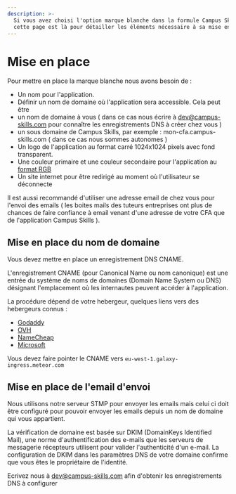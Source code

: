 ```yaml
---
description: >-
  Si vous avez choisi l'option marque blanche dans la formule Campus Skills,
  cette page est là pour détailler les éléments nécessaire à sa mise en place.
---
```


# Mise en place

Pour mettre en place la marque blanche nous avons besoin de :

* Un nom pour l'application.
*  Définir un nom de domaine où l'application sera accessible. Cela peut être 
  * un nom de domaine à vous ( dans ce cas nous écrire à dev@campus-skills.com pour connaître les enregistrements DNS à créer chez vous )
  * un sous domaine de Campus Skills, par exemple : mon-cfa.campus-skills.com ( dans ce cas nous sommes autonomes )
* Un logo de l'application au format carré 1024x1024 pixels avec fond transparent.
* Une couleur primaire et une couleur secondaire pour l'application au[ format RGB](https://en.wikipedia.org/wiki/RGB_color_model)
* Un site internet pour être redirigé au moment où l'utilisateur se déconnecte

Il est aussi recommandé d'utiliser une adresse email de chez vous pour l'envoi des emails ( les boites mails des tuteurs entreprises ont plus de chances de faire confiance à email venant d'une adresse de votre CFA que de l'application Campus Skills ).

## Mise en place du nom de domaine

Vous devez mettre en place un enregistrement DNS CNAME.

L'enregistrement CNAME (pour Canonical Name ou nom canonique) est une entrée du système de noms de domaines (Domain Name System ou DNS) désignant l'emplacement où les internautes peuvent accéder à l'application.

La procédure dépend de votre hebergeur, quelques liens vers des hebergeurs connus :
- [Godaddy](https://fr.godaddy.com/help/ajouter-un-enregistrement-cname-19236)
- [OVH](https://help.ovhcloud.com/csm/fr-email-cname-record?id=kb_article_view&sysparm_article=KB0053252)
- [NameCheap](https://www.namecheap.com/support/knowledgebase/article.aspx/9646/2237/how-to-create-a-cname-record-for-your-domain/)
- [Microsoft](https://learn.microsoft.com/fr-fr/windows-server/networking/core-network-guide/cncg/server-certs/create-an-alias-cname-record-in-dns-for-web1)

Vous devez faire pointer le CNAME vers `eu-west-1.galaxy-ingress.meteor.com`

## Mise en place de l'email d'envoi

Nous utilisons notre serveur STMP pour envoyer les emails mais celui ci doit être configuré pour pouvoir envoyer les emails depuis un nom de domaine qui vous appartient.

La vérification de domaine est basée sur DKIM (DomainKeys Identified Mail), une norme d'authentification des e-mails que les serveurs de messagerie récepteurs utilisent pour valider l'authenticité d'un e-mail. La configuration de DKIM dans les paramètres DNS de votre domaine confirme que vous êtes le propriétaire de l'identité.

Ecrivez nous à dev@campus-skills.com afin d'obtenir les enregistrements DNS à configurer


